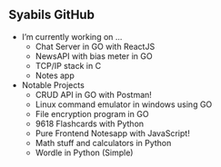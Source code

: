 ## Syabils GitHub

<!--
**Syabil76/Syabil76** is a ✨ _special_ ✨ repository because its `README.md` (this file) appears on your GitHub profile.

Here are some ideas to get you started:
-->

- I’m currently working on ...
    - Chat Server in GO with ReactJS
    - NewsAPI with bias meter in GO
    - TCP/IP stack in C
    - Notes app
- Notable Projects
    - CRUD API in GO with Postman!
    - Linux command emulator in windows using GO
    - File encryption program in GO
    - 9618 Flashcards with Python
    - Pure Frontend Notesapp with JavaScript!
    - Math stuff and calculators in Python
    - Wordle in Python (Simple)
